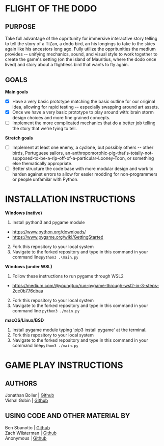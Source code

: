 # FLIGHT OF THE DODO

## PURPOSE

Take full advantage of the oppritunity for immersive interactive story telling to tell the story of a TiZan, a dodo bird, an his longings to take to the skies again like his ancestors long ago. Fully utilize the oppritunities the medium provides -- unifying mechanics, sound, and visual style to work together to create the game's setting (on the island of Mauritius, where the dodo once lived) and story about a flightless bird that wants to fly again.

## GOALS

**Main goals**
- [X] Have a very basic prototype matching the basic outline for our original idea, allowing for rapid testing -- especially swapping around art assets.
- [X] Once we have a very basic prototype to play around with: brain storm design choices and more fine grained concepts.
- [ ] Implement the more complicated mechanics that do a better job telling the story that we're tying to tell.

**Stretch goals**
- [ ] Implement at least one enemy, a cyclone, but possibly others -- other birds, Portuguese sailors, an-anthropomorphic-pig-that's-totally-not-supposed-to-be-a-rip-off-of-a-particular-Looney-Toon, or something else thematically appropriate.
- [ ] Better structure the code base with more modular design and work to harden against errors to allow for easier modding for non-programmers or people unfamilar with Python.

# INSTALLATION INSTRUCTIONS

**Windows (native)**
1. Install python3 and pygame module
- https://www.python.org/downloads/
- https://www.pygame.org/wiki/GettingStarted

2. Fork this repository to your local system
3. Navigate to the forked repository and type in this command in your command line`python3 .\main.py`

**Windows (under WSL)**
1. Follow these instructions to run pygame through WSL2
- https://medium.com/@youngtuo/run-pygame-through-wsl2-in-3-steps-2ee0b776dbaa
2. Fork this repository to your local system
3. Navigate to the forked repository and type in this command in your command line `python3 ./main.py`

**macOS/Linux/BSD**
1. Install pygame module typing 'pip3 install pygame' at the terminal.
2. Fork this repository to your local system
3. Navigate to the forked repository and type in this command in your command line`python3 ./main.py`

# GAME PLAY INSTRUCTIONS


## AUTHORS
Jonathan Boller | [Github](https://github.com/jorbian)  
Vishal Gobin | [Github](https://github.com/vigobin)  

## USING CODE AND OTHER MATERIAL BY
Ben Sbanotto | [Github](https://github.com/bsbanotto)  
Zach Wilsterman | [Github](https://github.com/wilstermanz)  
Anonymous | [Github](https://github.com/russs123)  

